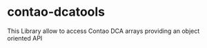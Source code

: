 contao-dcatools
===============

This Library allow to access Contao DCA arrays providing an object oriented API
